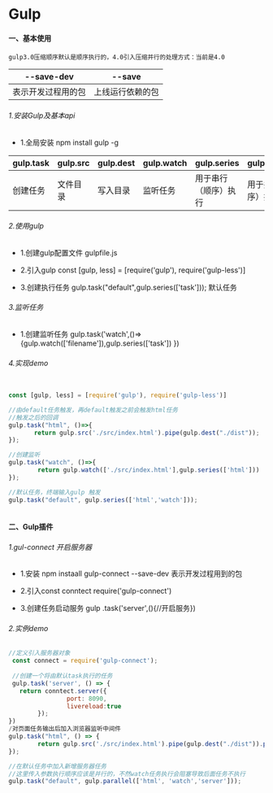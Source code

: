 # Gulp
  
#### 一、基本使用

    gulp3.0压缩顺序默认是顺序执行的，4.0引入压缩并行的处理方式：当前是4.0
    
|--save-dev|--save|
|-|-|
|表示开发过程用的包|上线运行依赖的包|
    
###### 1.安装Gulp及基本api

   - 1.全局安装 npm install gulp -g
   
|gulp.task|gulp.src|gulp.dest|gulp.watch|gulp.series|gulp.parallel|
|-|-|-|-|-|-|
|创建任务|文件目录|写入目录|监听任务|用于串行（顺序）执行|用于并行（顺序）执行|
  
###### 2.使用gulp

   - 1.创建gulp配置文件 gulpfile.js
   
   - 2.引入gulp  const [gulp, less] = [require('gulp'), require('gulp-less')]
   
   - 3.创建执行任务 gulp.task("default",gulp.series(['task'])); 默认任务

###### 3.监听任务
    
   - 1.创建监听任务 gulp.task('watch',()=>{gulp.watch(['filename']),gulp.series(['task']) })
    
###### 4.实现demo
```.js
 
const [gulp, less] = [require('gulp'), require('gulp-less')]

//由default任务触发，再default触发之前会触发html任务
//触发之后的回调
gulp.task("html", ()=>{
       return gulp.src('./src/index.html').pipe(gulp.dest("./dist"));
});

//创建监听
gulp.task("watch", ()=>{
        return gulp.watch(['./src/index.html'],gulp.series(['html']))    
});

//默认任务，终端输入gulp 触发
gulp.task("default", gulp.series(['html','watch']));
 
```

#### 二、Gulp插件

###### 1.gul-connect 开启服务器

  - 1.安装 npm instaall gulp-connect --save-dev 表示开发过程用到的包
  
  - 2.引入const conntect require('gulp-connect')
  
  - 3.创建任务启动服务 gulp .task('server',(){//开启服务})
  
###### 2.实例demo

```.js
//定义引入服务器对象
 const connect = require('gulp-connect');
 
 //创建一个将由默认task执行的任务
 gulp.task('server', () => {
   return conntect.server({
                port: 8090,
                livereload:true
        });
})
/对页面任务输出后加入浏览器监听中间件
gulp.task("html", () => {
        return gulp.src('./src/index.html').pipe(gulp.dest("./dist")).pipe(conntect.reload());
});

//在默认任务中加入新增服务器任务
//这里传入参数执行顺序应该是并行的，不然watch任务执行会阻塞导致后面任务不执行
gulp.task("default", gulp.parallel(['html', 'watch','server']));
```
          
